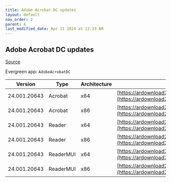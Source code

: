 ```yaml
---
title: Adobe Acrobat DC updates
layout: default
nav_order: 2
parent: A
last_modified_date: Apr 11 2024 at 12:33 AM
---
```


## Adobe Acrobat DC updates

[Source](https://www.adobe.com/devnet-docs/acrobatetk/tools/ReleaseNotesDC/index.html)

Evergreen app: `AdobeAcrobatDC`

| Version      | Type      | Architecture | URI                                                                                                                                                                                                                      |
| ------------ | --------- | ------------ | ------------------------------------------------------------------------------------------------------------------------------------------------------------------------------------------------------------------------ |
| 24.001.20643 | Acrobat   | x64          | [https://ardownload2.adobe.com/pub/adobe/acrobat/win/AcrobatDC/2400120643/AcrobatDCx64Upd2400120643.msp](https://ardownload2.adobe.com/pub/adobe/acrobat/win/AcrobatDC/2400120643/AcrobatDCx64Upd2400120643.msp)         |
| 24.001.20643 | Acrobat   | x86          | [https://ardownload2.adobe.com/pub/adobe/acrobat/win/AcrobatDC/2400120643/AcrobatDCUpd2400120643.msp](https://ardownload2.adobe.com/pub/adobe/acrobat/win/AcrobatDC/2400120643/AcrobatDCUpd2400120643.msp)               |
| 24.001.20643 | Reader    | x64          | [https://ardownload2.adobe.com/pub/adobe/acrobat/win/AcrobatDC/2400120643/AcroRdrDCx64Upd2400120643.msp](https://ardownload2.adobe.com/pub/adobe/acrobat/win/AcrobatDC/2400120643/AcroRdrDCx64Upd2400120643.msp)         |
| 24.001.20643 | Reader    | x86          | [https://ardownload2.adobe.com/pub/adobe/reader/win/AcrobatDC/2400120643/AcroRdrDCUpd2400120643.msp](https://ardownload2.adobe.com/pub/adobe/reader/win/AcrobatDC/2400120643/AcroRdrDCUpd2400120643.msp)                 |
| 24.001.20643 | ReaderMUI | x64          | [https://ardownload2.adobe.com/pub/adobe/acrobat/win/AcrobatDC/2400120643/AcroRdrDCx64Upd2400120643_MUI.msp](https://ardownload2.adobe.com/pub/adobe/acrobat/win/AcrobatDC/2400120643/AcroRdrDCx64Upd2400120643_MUI.msp) |
| 24.001.20643 | ReaderMUI | x86          | [https://ardownload2.adobe.com/pub/adobe/reader/win/AcrobatDC/2400120643/AcroRdrDCUpd2400120643_MUI.msp](https://ardownload2.adobe.com/pub/adobe/reader/win/AcrobatDC/2400120643/AcroRdrDCUpd2400120643_MUI.msp)         |
